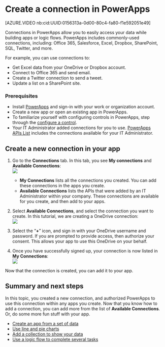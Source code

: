 <properties
    pageTitle="Create or Add a connection to PowerApps | Microsoft PowerApps"
    description="Use an API in your app to connect to OneDrive, DropBox, Twitter, SQL, Office 365, Salesforce, SharePoint, and more in PowerApps"
    services=""
    suite="powerapps"
    documentationCenter="na"
    authors="MandiOhlinger"
    manager="dwrede"
    editor=""
    tags=""/>

<tags
   ms.service="powerapps"
   ms.devlang="na"
   ms.topic="article"
   ms.tgt_pltfrm="na"
   ms.workload="na"
   ms.date="11/25/2015"
   ms.author="mandia"/>

# Create a connection in PowerApps

[AZURE.VIDEO nb:cid:UUID:0156313a-0d00-80c4-fa80-f1e592051e49]

Connections in PowerApps allow you to easily access your data while building apps or logic flows. PowerApps includes commonly-used connections, including: Office 365, Salesforce, Excel, Dropbox, SharePoint, SQL, Twitter, and more. 

For example, you can use connections to:

- Get Excel data from your OneDrive or Dropbox account.
- Connect to Office 365 and send email.
- Create a Twitter connection to send a tweet.
- Update a list on a SharePoint site.


### Prerequisites
- Install [PowerApps](http://aka.ms/powerappsinstall) and sign-in with your work or organization account.
- Create a new app or open an existing app in PowerApps.
- To familiarize yourself with configuring controls in PowerApps, step through the [configure a control](get-started-test-drive.md#configure-a-control).
- Your IT Administrator added connections for you to use. [PowerApps APIs List](https://azure.microsoft.com/documentation/articles/powerapps-register-from-available-apis) includes the connections available for your IT Administrator.


## Create a new connection in your app

1.	Go to the **Connections** tab. In this tab, you see **My connections** and **Available Connections**:  
![][1]  

	- **My Connections** lists all the connections you created. You can add these connections in the apps you create.  
	- **Available Connections** lists the APIs that were added by an IT Administrator within your company. These connections are available for you create, and then add to your apps.  

2.	Select **Available Connections**, and select the connection you want to create. In this tutorial, we are creating a OneDrive connection:  
![][2]  

3.	Select the “**+**” icon, and sign in with your OneDrive username and password.  If you are prompted to provide access, then authorize your consent. This allows your app to use this OneDrive on your behalf.
4.	Once you have successfully signed up, your connection is now listed in **My Connections**:  
![][3]

Now that the connection is created, you can add it to your app.  

## Summary and next steps
In this topic, you created a new connection, and authorized PowerApps to use this connection within any apps you create. Now that you know how to add a connection, you can add more from the list of **Available Connections**. Or, do some more fun stuff with your app.

- [Create an app from a set of data](get-started-create-from-data.md)
- [Use line and pie charts](use-line-pie-bar-chart.md)
- [Add a collection to show your data](create-update-collection.md)
- [Use a logic flow to complete several tasks](using-logic-flows.md)


[1]: ./media/add-new-api-connection-using-oauth/connectionstab.png
[2]: ./media/add-new-api-connection-using-oauth/availableconnections.png
[3]: ./media/add-new-api-connection-using-oauth/myconnections.png

